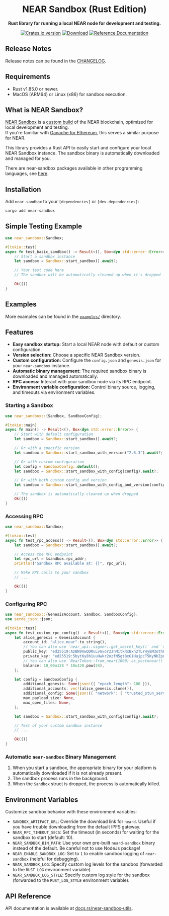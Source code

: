 <div align="center">

  <h1>NEAR Sandbox (Rust Edition)</h1>

  <p>
    <strong>Rust library for running a local NEAR node for development and testing.</strong>
  </p>

  <p>
    <a href="https://crates.io/crates/near-sandbox"><img src="https://img.shields.io/crates/v/near-sandbox.svg?style=flat-square" alt="Crates.io version" /></a>
    <a href="https://crates.io/crates/near-sandbox"><img src="https://img.shields.io/crates/d/near-sandbox.svg?style=flat-square" alt="Download" /></a>
    <a href="https://docs.rs/near-sandbox"><img src="https://docs.rs/near-sandbox/badge.svg" alt="Reference Documentation" /></a>
  </p>
</div>

## Release Notes

Release notes can be found in the [CHANGELOG](./CHANGELOG.md).

## Requirements

- Rust v1.85.0 or newer.
- MacOS (ARM64) or Linux (x86) for sandbox execution.

## What is NEAR Sandbox?

[NEAR Sandbox](https://github.com/near/near-sandbox) is a [custom build](https://github.com/near/nearcore/blob/9f5e20b29f1a15a00fc50d6051b3b44bb6db60b6/Makefile#L67-L69) of the NEAR blockchain, optimized for local development and testing.  
If you're familiar with [Ganache for Ethereum](https://www.trufflesuite.com/ganache), this serves a similar purpose for NEAR.

This library provides a Rust API to easily start and configure your local NEAR Sandbox instance. The sandbox binary is automatically downloaded and managed for you.

There are near-sandbox packages available in other programming languages, see [here](https://github.com/near/near-sandbox).

## Installation

Add `near-sandbox` to your `[dependencies]` or `[dev-dependencies]`:

```sh
cargo add near-sandbox
```

## Simple Testing Example

```rust
use near_sandbox::Sandbox;

#[tokio::test]
async fn test_basic_sandbox() -> Result<(), Box<dyn std::error::Error>> {
    // Start a sandbox instance
    let sandbox = Sandbox::start_sandbox().await?;

    // Your test code here
    // The sandbox will be automatically cleaned up when it's dropped

    Ok(())
}
```

## Examples

More examples can be found in the [`examples/`](./examples/) directory.

## Features

- **Easy sandbox startup:** Start a local NEAR node with default or custom configuration.
- **Version selection:** Choose a specific NEAR Sandbox version.
- **Custom configuration:** Configure the `config.json` and `genesis.json` for your `near-sandbox` instance.
- **Automatic binary management:** The required sandbox binary is downloaded and managed automatically.
- **RPC access:** Interact with your sandbox node via its RPC endpoint.
- **Environment variable configuration:** Control binary source, logging, and timeouts via environment variables.

### Starting a Sandbox

```rust
use near_sandbox::{Sandbox, SandboxConfig};

#[tokio::main]
async fn main() -> Result<(), Box<dyn std::error::Error>> {
    // Start with default configuration
    let sandbox = Sandbox::start_sandbox().await?;

    // Or with a specific version
    let sandbox = Sandbox::start_sandbox_with_version("2.6.3").await?;

    // Or with custom configuration
    let config = SandboxConfig::default();
    let sandbox = Sandbox::start_sandbox_with_config(config).await?;

    // Or with both custom config and version
    let sandbox = Sandbox::start_sandbox_with_config_and_version(config, "2.6.3").await?;

    // The sandbox is automatically cleaned up when dropped
    Ok(())
}
```

### Accessing RPC

```rust
use near_sandbox::Sandbox;

#[tokio::test]
async fn test_rpc_access() -> Result<(), Box<dyn std::error::Error>> {
    let sandbox = Sandbox::start_sandbox().await?;

    // Access the RPC endpoint
    let rpc_url = &sandbox.rpc_addr;
    println!("Sandbox RPC available at: {}", rpc_url);

    // Make RPC calls to your sandbox
    // ...

    Ok(())
}
```

### Configuring RPC

```rust
use near_sandbox::{GenesisAccount, Sandbox, SandboxConfig};
use serde_json::json;

#[tokio::test]
async fn test_custom_rpc_config() -> Result<(), Box<dyn std::error::Error>> {
    let alice_genesis = GenesisAccount {
        account_id: "alice.near".to_string(),
        // You can also use `near_api::signer::get_secret_key()` and `signer.public_key()`
        public_key: "ed25519:AzBN9XwQDRuLvGvor2JnMitkRxBxn2TLY4yEM3othKUF".to_string(),
        private_key: "ed25519:5byt6y8h1uuHwkr2ozfN5gt8xGiHujpcT5KyNhZpG62BrnU51sMQk5eTVNwWp7RRiMgKHp7W1jrByxLCr2apXNGB".to_string(),
        // You can also use `NearToken::from_near(1000).as_yoctonear()`
        balance: 10_00u128 * 10u128.pow(24),
    };

    let config = SandboxConfig {
        additional_genesis: Some(json!({ "epoch_length": 100 })),
        additional_accounts: vec![alice_genesis.clone()],
        additional_config: Some(json!({ "network": { "trusted_stun_servers": [] } })),
        max_payload_size: None,
        max_open_files: None,
    };

    let sandbox = Sandbox::start_sandbox_with_config(config).await?;

    // Test of your custom sandbox instance
    // ...

    Ok(())
}
```

### Automatic `near-sandbox` Binary Management

1. When you start a sandbox, the appropriate binary for your platform is automatically downloaded if it is not already present.
2. The sandbox process runs in the background.
3. When the `Sandbox` struct is dropped, the process is automatically killed.

## Environment Variables

Customize sandbox behavior with these environment variables:

- `SANDBOX_ARTIFACT_URL`: Override the download link for `neard`. Useful if you have trouble downloading from the default IPFS gateway.
- `NEAR_RPC_TIMEOUT_SECS`: Set the timeout (in seconds) for waiting for the sandbox to start (default: 10).
- `NEAR_SANDBOX_BIN_PATH`: Use your own pre-built `neard-sandbox` binary instead of the default. Be careful not to use NodeJs package!
- `NEAR_ENABLE_SANDBOX_LOG`: Set to `1` to enable sandbox logging of `near-sandbox` (helpful for debugging).
- `NEAR_SANDBOX_LOG`: Specify custom log levels for the sandbox (forwarded to the `RUST_LOG` environment variable).
- `NEAR_SANDBOX_LOG_STYLE`: Specify custom log style for the sandbox (forwarded to the `RUST_LOG_STYLE` environment variable).

## API Reference

API documentation is available at [docs.rs/near-sandbox-utils](https://docs.rs/near-sandbox-utils).
